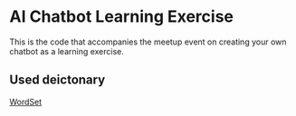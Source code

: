 # AI Chatbot Learning Exercise

This is the code that accompanies the meetup event on creating your own chatbot as a learning exercise.

## Used deictonary
[WordSet](https://github.com/wordset/wordset-dictionary)

